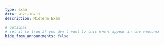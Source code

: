 ```yaml
---
type: exam
date: 2021-10-12
description: Midterm Exam

# optional
# set it to true if you don't want to this event appear in the announcements section
hide_from_announcments: false
---
```

